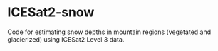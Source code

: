 # ICESat2-snow
Code for estimating snow depths in mountain regions (vegetated and glacierized) using ICESat2 Level 3 data.
